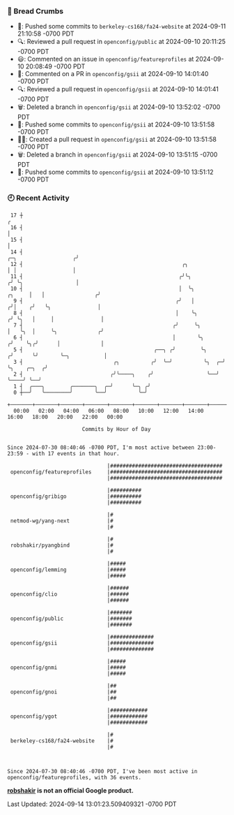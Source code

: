 ### 🍞 Bread Crumbs

 * 🚢: Pushed some commits to `berkeley-cs168/fa24-website` at 2024-09-11 21:10:58 -0700 PDT
 * 🔍: Reviewed a pull request in  `openconfig/public` at 2024-09-10 20:11:25 -0700 PDT
 * 😃: Commented on an issue in `openconfig/featureprofiles` at 2024-09-10 20:08:49 -0700 PDT
 * 💬: Commented on a PR in  `openconfig/gsii` at 2024-09-10 14:01:40 -0700 PDT
 * 🔍: Reviewed a pull request in  `openconfig/gsii` at 2024-09-10 14:01:41 -0700 PDT
 * 🗑: Deleted a branch in `openconfig/gsii` at 2024-09-10 13:52:02 -0700 PDT
 * 🚢: Pushed some commits to `openconfig/gsii` at 2024-09-10 13:51:58 -0700 PDT
 * ✍🏼: Created a pull request in `openconfig/gsii` at 2024-09-10 13:51:58 -0700 PDT
 * 🗑: Deleted a branch in `openconfig/gsii` at 2024-09-10 13:51:15 -0700 PDT
 * 🚢: Pushed some commits to `openconfig/gsii` at 2024-09-10 13:51:12 -0700 PDT

### 🕘 Recent Activity
```
 17 ┼                                                                                                  ╭
 16 ┤                                                                                                  │
 15 ┤                                                                                                  │
 14 ┤                                                                            ╭─╮                  ╭╯
 12 ┤                                                   ╭╮                       │ │                  │
 11 ┤                                                  ╭╯╰╮                     ╭╯ ╰╮                 │
 10 ┤                                                  │  ╰╮             ╭╮     │   │                ╭╯
  9 ┤                                                 ╭╯   │            ╭╯│    ╭╯   ╰╮               │
  8 ┤                                                 │    ╰╮          ╭╯ ╰╮   │     │               │
  7 ┤                                                ╭╯     ╰╮         │   ╰╮  │     ╰╮             ╭╯
  6 ┤                                                │       ╰╮       ╭╯    ╰╮╭╯      │             │
  5 ┤                                          ╭──╮ ╭╯        ╰╮     ╭╯      ╰╯       ╰─╮           │
  3 ┤                             ╭╮          ╭╯  ╰─╯          ╰╮  ╭─╯                  ╰╮    ╭─╮  ╭╯
  2 ┤                            ╭╯╰────╮    ╭╯                 ╰──╯                     ╰────╯ ╰──╯
  1 ┤  ╭───╮        ╭───────╮  ╭─╯      ╰─╮ ╭╯
  0 ┼──╯   ╰────────╯       ╰──╯          ╰─╯
    +───────+───────+───────+───────+───────+───────+───────+───────+───────+───────+───────+───────+────
  00:00   02:00   04:00   06:00   08:00   10:00   12:00   14:00   16:00   18:00   20:00   22:00   00:00   

						Commits by Hour of Day


Since 2024-07-30 08:40:46 -0700 PDT, I'm most active between 23:00-23:59 - with 17 events in that hour.

```



```
                                |####################################
 openconfig/featureprofiles     |####################################
                                |####################################

                                |##########
 openconfig/gribigo             |##########
                                |##########

                                |#
 netmod-wg/yang-next            |#
                                |#

                                |#
 robshakir/pyangbind            |#
                                |#

                                |#####
 openconfig/lemming             |#####
                                |#####

                                |######
 openconfig/clio                |######
                                |######

                                |#######
 openconfig/public              |#######
                                |#######

                                |##############
 openconfig/gsii                |##############
                                |##############

                                |#####
 openconfig/gnmi                |#####
                                |#####

                                |##
 openconfig/gnoi                |##
                                |##

                                |############
 openconfig/ygot                |############
                                |############

                                |#
 berkeley-cs168/fa24-website    |#
                                |#



Since 2024-07-30 08:40:46 -0700 PDT, I've been most active in openconfig/featureprofiles, with 36 events.

```
**[robshakir](mailto:robjs@google.com) is not an official Google product.**  


Last Updated: 2024-09-14 13:01:23.509409321 -0700 PDT
